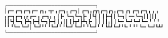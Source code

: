 
┌────────────────────────────┐ 
│┏━╸┏━┓┏━┓┏━╸┏┓╻╺┳╸╻┏━┓╻  ┏━┓│    ┏━┓╻┏┳┓┏━┓┏┓╻┏━┓   ┏┓ ┏━┓┏━┓╻ ╻   ╻ ╻┏━┓┏━┓╻┏ ┏━╸╻  ┏━┓╻ ╻
│┣╸ ┗━┓┗━┓┣╸ ┃┗┫ ┃ ┃┣━┫┃  ┗━┓│ ━━ ┗━┓┃┃┃┃┃ ┃┃┗┫┗━┓   ┣┻┓┣━┫┗━┓┣━┫   ┃╻┃┃ ┃┣┳┛┣┻┓┣╸ ┃  ┃ ┃┃╻┃
│┗━╸┗━┛┗━┛┗━╸╹ ╹ ╹ ╹╹ ╹┗━╸┗━┛│    ┗━┛╹╹ ╹┗━┛╹ ╹┗━┛   ┗━┛╹ ╹┗━┛╹ ╹   ┗┻┛┗━┛╹┗╸╹ ╹╹  ┗━╸┗━┛┗┻┛
└────────────────────────────┘





